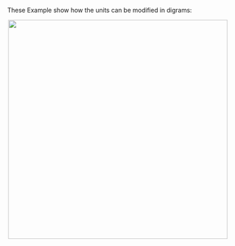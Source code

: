 These Example show how the units can be modified in digrams:

<p align="center">
  <img src="https://github.com/cslotboom/planesections/tree/main/example/3.%20Diagram%20Options" width="500">
</p>